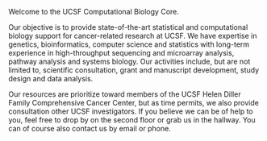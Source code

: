 Welcome to the UCSF Computational Biology Core.

Our objective is to provide state-of-the-art statistical and
computational biology support for cancer-related research at UCSF.
We have expertise in genetics, bioinformatics, computer science and
statistics with long-term experience in high-throughput sequencing and
microarray analysis, pathway analysis and systems biology.
Our activities include, but are not limited to, scientific
consultation, grant and manuscript development, study design
and data analysis.

Our resources are prioritize toward members of the UCSF Helen Diller
Family Comprehensive Cancer Center, but as time permits, we also
provide consultation other UCSF investigators. If you believe we can
be of help to you, feel free to drop by on the second floor or grab us
in the hallway.  You can of course also contact us by email or phone.
